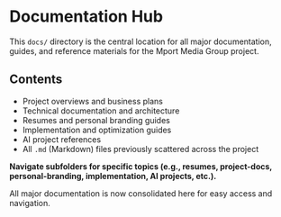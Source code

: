 # Documentation Hub

This `docs/` directory is the central location for all major documentation, guides, and reference materials for the Mport Media Group project.

## Contents
- Project overviews and business plans
- Technical documentation and architecture
- Resumes and personal branding guides
- Implementation and optimization guides
- AI project references
- All `.md` (Markdown) files previously scattered across the project

**Navigate subfolders for specific topics (e.g., resumes, project-docs, personal-branding, implementation, AI projects, etc.).**

All major documentation is now consolidated here for easy access and navigation. 
